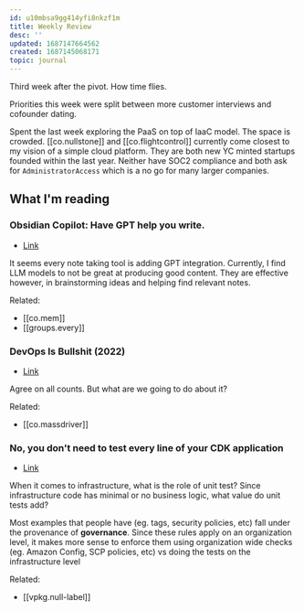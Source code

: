 ```yaml
---
id: u10mbsa9gg414yfi8nkzf1m
title: Weekly Review
desc: ''
updated: 1687147664562
created: 1687145068171
topic: journal
---
```


Third week after the pivot. How time flies.

Priorities this week were split between more customer interviews and cofounder dating. 

Spent the last week exploring the PaaS on top of IaaC model. The space is crowded. [[co.nullstone]] and [[co.flightcontrol]] currently come closest to my vision of a simple cloud platform. They are both new YC minted startups founded within the last year. Neither have SOC2 compliance and both ask for `AdministratorAccess` which is a no go for many larger companies. 

## What I'm reading

### Obsidian Copilot: Have GPT help you write. 
- [Link](https://www.notion.so/Obsidian-Copilot-A-Prototype-Assistant-for-Writing-and-Thinking-Hacker-News-6ddf39f547c249dd941ddb4b3ba2f527?pvs=4)

It seems every note taking tool is adding GPT integration. Currently, I find LLM models to not be great at producing good content. They are effective however, in brainstorming ideas and helping find relevant notes.

Related:
* [[co.mem]] 
* [[groups.every]] 


### DevOps Is Bullshit (2022) 
- [Link](https://www.notion.so/DevOps-Is-Bullshit-2022-Hacker-News-7d9abc4734654692bb5753f7c5e94322?pvs=4)


Agree on all counts. But what are we going to do about it? 

Related:
* [[co.massdriver]]

### No, you don't need to test every line of your CDK application 
- [Link](https://www.notion.so/No-you-don-t-need-to-test-every-line-of-your-CDK-application-theburningmonk-com-d2e2dbb78e604c6d97874b94fe2ffdba?pvs=4)

When it comes to infrastructure, what is the role of unit test? Since infrastructure code has minimal or no business logic, what value do unit tests add? 

Most examples that people have (eg. tags, security policies, etc) fall under the provenance of **governance**. Since these rules apply on an organization level, it makes more sense to enforce them using organization wide checks (eg. Amazon Config, SCP policies, etc) vs doing the tests on the infrastructure level

Related:
* [[vpkg.null-label]]


